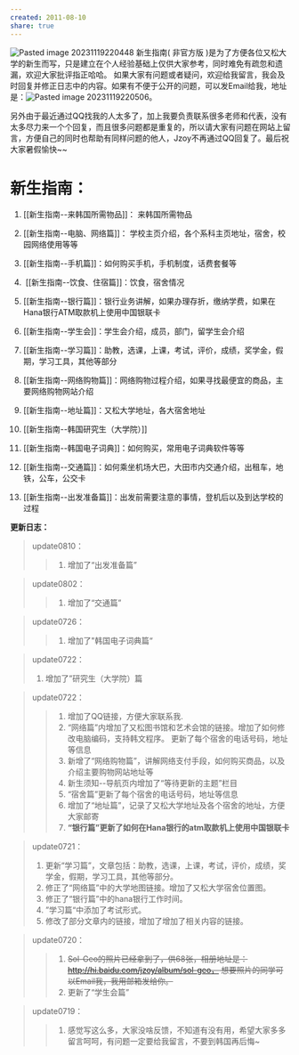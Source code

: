 ```yaml
---
created: 2011-08-10
share: true
---
```

![Pasted image 20231119220448](https://img.xcz.life/i/archive/obsidian/1741526483-47.png)
新生指南( 非官方版 )是为了方便各位又松大学的新生而写，只是建立在个人经验基础上仅供大家参考，同时难免有疏忽和遗漏，欢迎大家批评指正哈哈。 如果大家有问题或者疑问，欢迎给我留言，我会及时回复并修正日志中的内容。如果有不便于公开的问题，可以发Email给我，地址是：![Pasted image 20231119220506](https://img.xcz.life/i/archive/obsidian/1741526483-a5.png)。 

另外由于最近通过QQ找我的人太多了，加上我要负责联系很多老师和代表，没有太多尽力来一个个回复，而且很多问题都是重复的，所以请大家有问题在网站上留言，方便自己的同时也帮助有同样问题的他人，Jzoy不再通过QQ回复了。最后祝大家暑假愉快~~  <!--more-->

# 新生指南：

1.  [[新生指南--来韩国所需物品]]： 来韩国所需物品 

2.  [[新生指南--电脑、网络篇]]： 学校主页介绍，各个系科主页地址，宿舍，校园网络使用等等 

3.  [[新生指南--手机篇]]：如何购买手机，手机制度，话费套餐等 

4.  [[新生指南--饮食、住宿篇]]：饮食，宿舍情况 

5. [[新生指南--银行篇]]：银行业务讲解，如果办理存折，缴纳学费，如果在Hana银行ATM取款机上使用中国银联卡 

6.  [[新生指南--学生会]]：学生会介绍，成员，部门，留学生会介绍 

7. [[新生指南--学习篇]]：助教，选课，上课，考试，评价，成绩，奖学金，假期，学习工具，其他等部分 

8.  [[新生指南--网络购物篇]]：网络购物过程介绍，如果寻找最便宜的商品，主要网络购物网站介绍 

9.  [[新生指南--地址篇]]：又松大学地址，各大宿舍地址 

10. [[新生指南--韩国研究生（大学院）]] 

11. [[新生指南--韩国电子词典]]：如何购买，常用电子词典软件等等 

12.  [[新生指南--交通篇]]：如何乘坐机场大巴，大田市内交通介绍，出租车，地铁，公车，公交卡 

13. [[新生指南--出发准备篇]]：出发前需要注意的事情，登机后以及到达学校的过程  

 **更新日志：** 
 
> update0810：
>> 1. 增加了“出发准备篇”

>update0802：
>> 1. 增加了“交通篇”

>update0726：
>> 1. 增加了"韩国电子词典篇“

>update0722：
> 1. 增加了”研究生（大学院）篇

>update0722：
>> 1. 增加了QQ链接，方便大家联系我. 
>> 2. “网络篇”内增加了又松图书馆和艺术会馆的链接。增加了如何修改电脑编码，支持韩文程序。 更新了每个宿舍的电话号码，地址等信息 
>> 3. 新增了“网络购物篇”，讲解网络支付手段，如何购买商品，以及介绍主要购物网站地址等 
>> 4. 新生须知--导航页内增加了“等待更新的主题”栏目 
>> 5. “宿舍篇”更新了每个宿舍的电话号码，地址等信息 
>> 6. 增加了“地址篇”，记录了又松大学地址及各个宿舍的地址，方便大家邮寄 
>> 7. **“银行篇”更新了如何在Hana银行的atm取款机上使用中国银联卡**

>update0721：
> 1. 更新“学习篇”，文章包括：助教，选课，上课，考试，评价，成绩，奖学金，假期，学习工具，其他等部分。 
> 2. 修正了“网络篇”中的大学地图链接。增加了又松大学宿舍位置图。 
> 3. 修正了“银行篇”中的hana银行工作时间。
> 4. ”学习篇“中添加了考试形式。 
> 5. 修改了部分文章内的链接，增加了增加了相关内容的链接。

>update0720：
>> 1. ~~Sol-Geo的照片已经拿到了，供68张，相册地址是：http://hi.baidu.com/jzoy/album/sol-geo， 想要照片的同学可以Email我，我用邮箱发给你。~~
>> 2. 更新了“学生会篇”

>update0719：
>> 1. 感觉写这么多，大家没啥反馈，不知道有没有用，希望大家多多留言呵呵，有问题一定要给我留言，不要到韩国再后悔~